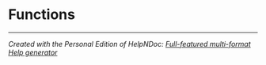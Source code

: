 # Functions


***
_Created with the Personal Edition of HelpNDoc: [Full-featured multi-format Help generator](<https://www.helpndoc.com/help-authoring-tool>)_
